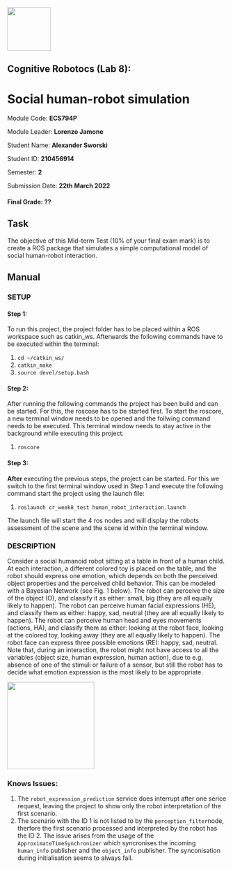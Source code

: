<img src="https://people.bath.ac.uk/mtc47/img/collaborators/QM_Logo.png" height=100>

## Cognitive Robotocs (Lab 8): 
# Social human-robot simulation

Module Code: **ECS794P** 

Module Leader: **Lorenzo Jamone**

Student Name: **Alexander Sworski**

Student ID: **210456914**

Semester: **2**

Submission Date: **22th March 2022**

#### Final Grade: ??

## Task
The objective of this Mid-term Test (10% of your final exam mark) is to create a ROS package that simulates a simple computational model of social human-robot interaction.

## Manual

### SETUP

#### Step 1:
To run this project, the project folder has to be placed within a ROS workspace such as catkin_ws.
Afterwards the following commands have to be executed within the terminal:

1. `cd ~/catkin_ws/`
2. `catkin_make`
3. `source devel/setup.bash`

#### Step 2:
After running the following commands the project has been build and can be started. For this, the roscose has to be started first.
To start the roscore, a new terminal window needs to be opened and the follwing command needs to be executed. This terminal window needs to stay active in the background while executing this project.

1. `roscore`

#### Step 3:
**After** executing the previous steps, the project can be started. For this we switch to the first terminal window used in Step 1 and execute the following command start the project using the launch file:

1. `roslaunch cr_week8_test human_robot_interaction.launch`

The launch file will start the 4 ros nodes and will display the robots assessment of the scene and the scene id within the terminal window.

### DESCRIPTION
Consider a social humanoid robot sitting at a table in front of a human child. At each interaction, a different colored toy is placed on the table, and the robot should express one emotion, which depends on both the perceived object properties and the perceived child behavior. This can be modeled with a Bayesian Network (see Fig. 1 below). The robot can perceive the size of the object (O), and classify it as either: small, big (they are all equally likely to happen). The robot can perceive human facial expressions (HE), and classify them as either: happy, sad, neutral (they are all equally likely to happen). The robot can perceive human head and eyes movements (actions, HA), and classify them as either: looking at the robot face, looking at the colored toy, looking away (they are all equally likely to happen). The robot face can express three possible emotions (RE): happy, sad, neutral. Note that, during an interaction, the robot might not have access to all the variables (object size, human expression, human action), due to e.g. absence of one of the stimuli or failure of a sensor, but still the robot has to decide what emotion expression is the most likely to be appropriate.

<img src="https://user-images.githubusercontent.com/34026653/159473109-b179a801-c3c8-464e-8b29-9057597cc2e5.png" height=200>

### Knows Issues:
1. The `robot_expression_prediction` service does interrupt after one serice request, leaving the project to show only the robot interpretation of the first scenario.
2. The scenario with the ID 1 is not listed to by the `perception_filter`node, therfore the first scenario processed and interpreted by the robot has the ID 2. The issue arises from the usage of the `ApproximateTimeSynchronizer` which syncronises the incoming `human_info` publisher and the `object_info` publisher. The synconisation during initialisation seems to always fail.
